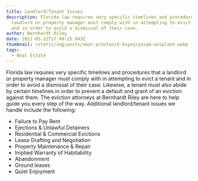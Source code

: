 ```yaml
---
title: Landlord/Tenant Issues
description: Florida law requires very specific timelines and procedures that a
  landlord or property manager must comply with in attempting to evict a tenant
  and in order to avoid a dismissal of their case.
author: Bernhardt Riley
date: 2021-05-22T17:49:15.943Z
thumbnail: /static/img/posts/omar-prestwich-kxyejcysvym-unsplash.webp
tags:
  - Real Estate
---
```



Florida law requires very specific timelines and procedures that a landlord or property manager must comply with in attempting to evict a tenant and in order to avoid a dismissal of their case. Likewise, a tenant must also abide by certain timelines in order to prevent a default and grant of an eviction against them. The eviction attorneys at Bernhardt Riley are here to help guide you every step of the way. Additional landlord/tenant issues we handle include the following: 

* Failure to Pay Rent
* Ejections & Unlawful Detainers
* Residential & Commercial Evictions
* Lease Drafting and Negotiation
* Property Maintenance & Repair 
* Implied Warranty of Habitability
* Abandonment
* Ground leases
* Quiet Enjoyment